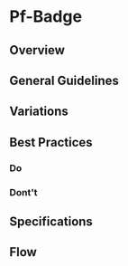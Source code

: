 # Pf-Badge

## Overview

## General Guidelines

## Variations

## Best Practices

### Do

### Dont't

## Specifications

## Flow
